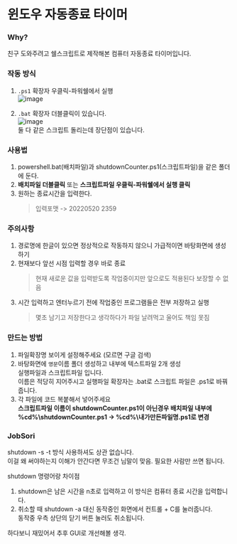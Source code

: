 # 윈도우 자동종료 타이머
### Why?  
친구 도와주려고 쉘스크립트로 제작해본 컴퓨터 자동종료 타이머입니다.  


### 작동 방식  
1. `.ps1` 확장자 우클릭-파워쉘에서 실행  
![image](https://upload3.inven.co.kr/upload/2022/05/21/bbs/i013866788288.gif) 

2. `.bat` 확장자 더블클릭이 있습니다.  
![image](https://upload3.inven.co.kr/upload/2022/05/21/bbs/i014030701028.gif)  
둘 다 같은 스크립트 돌리는데 장단점이 있습니다.



### 사용법
1. powershell.bat(배치파일)과 shutdownCounter.ps1(스크립트파일)을 같은 폴더에 둔다.  
2. **배치파일 더블클릭** 또는 **스크립트파일 우클릭-파워쉘에서 실행 클릭**
3. 원하는 종료시간을 입력한다.  
    > 입력포맷 -> 20220520 2359  


### **주의사항** 
1. 경로명에 한글이 있으면 정상적으로 작동하지 않으니 가급적이면 바탕화면에 생성하기  
2. 현재보다 앞선 시점 입력할 경우 바로 종료  
    > 현재 새로운 값을 입력받도록 작업중이지만 앞으로도 적용된다 보장할 수 없음
3. 시간 입력하고 엔터누르기 전에 작업중인 프로그램들은 전부 저장하고 실행  
    > 몇초 남기고 저장한다고 생각하다가 파일 날려먹고 울어도 책임 못짐

### 만드는 방법
1. 파일확장명 보이게 설정해주세요 (모르면 구글 검색)
2. 바탕화면에 `영문`이름 폴더 생성하고 내부에 텍스트파일 2개 생성  
실행파일과 스크립트파일 입니다.  
이름은 적당히 지어주시고 실행파일 확장자는 .bat로 스크립트 파일은 .ps1로 바꿔줍니다.
3. 각 파일에 코드 복붙해서 넣어주세요  
**스크립트파일 이름이 shutdownCounter.ps1이 아닌경우 배치파일 내부에 %cd%\shutdownCounter.ps1 -> %cd%\내가만든파일명.ps1로 변경**

### JobSori
shutdown -s -t 방식 사용하셔도 상관 없습니다.  
이걸 왜 써야하는지 이해가 안간다면 무조건 님말이 맞음. 필요한 사람만 쓰면 됩니다.  

shutdown 명령어랑 차이점  
1. shutdown은 남은 시간을 n초로 입력하고 이 방식은 컴퓨터 종료 시간을 입력합니다.
2. 취소할 때 shutdown -a 대신 동작중인 화면에서 컨트롤 + C를 눌러줍니다.  
동작중 우측 상단의 닫기 버튼 눌러도 취소됩니다.

하다보니 재밌어서 추후 GUI로 개선해볼 생각.

